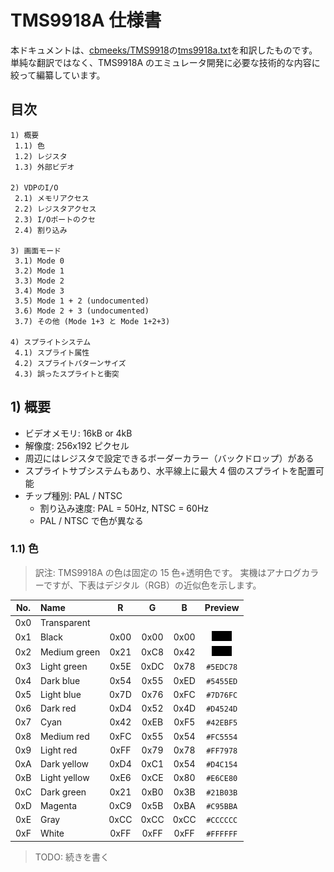 # TMS9918A 仕様書

本ドキュメントは、[cbmeeks/TMS9918](https://github.com/cbmeeks/TMS9918)の[tms9918a.txt](https://github.com/cbmeeks/TMS9918/blob/master/tms9918a.txt)を和訳したものです。
単純な翻訳ではなく、TMS9918A のエミュレータ開発に必要な技術的な内容に絞って編纂しています。

## 目次

```text
1) 概要
 1.1) 色
 1.2) レジスタ
 1.3) 外部ビデオ

2) VDPのI/O
 2.1) メモリアクセス
 2.2) レジスタアクセス
 2.3) I/Oポートのクセ
 2.4) 割り込み

3) 画面モード
 3.1) Mode 0
 3.2) Mode 1
 3.3) Mode 2
 3.4) Mode 3
 3.5) Mode 1 + 2 (undocumented)
 3.6) Mode 2 + 3 (undocumented)
 3.7) その他 (Mode 1+3 と Mode 1+2+3)

4) スプライトシステム
 4.1) スプライト属性
 4.2) スプライトパターンサイズ
 4.3) 誤ったスプライトと衝突
```

## 1) 概要

- ビデオメモリ: 16kB or 4kB
- 解像度: 256x192 ピクセル
- 周辺にはレジスタで設定できるボーダーカラー（バックドロップ）がある
- スプライトサブシステムもあり、水平線上に最大 4 個のスプライトを配置可能
- チップ種別: PAL / NTSC
  - 割り込み速度: PAL = 50Hz, NTSC = 60Hz
  - PAL / NTSC で色が異なる

### 1.1) 色

> 訳注: TMS9918A の色は固定の 15 色+透明色です。
> 実機はアナログカラーですが、下表はデジタル（RGB）の近似色を示します。

| No. | Name         |  R   |  G   |  B   |              Preview               |
| :-: | :----------- | :--: | :--: | :--: | :--------------------------------: |
| 0x0 | Transparent  |      |      |      |                                    |
| 0x1 | Black        | 0x00 | 0x00 | 0x00 | ![#000000](image/color_000000.png) |
| 0x2 | Medium green | 0x21 | 0xC8 | 0x42 | ![#21C842](image/color_21C842.png) |
| 0x3 | Light green  | 0x5E | 0xDC | 0x78 |             `#5EDC78`              |
| 0x4 | Dark blue    | 0x54 | 0x55 | 0xED |             `#5455ED`              |
| 0x5 | Light blue   | 0x7D | 0x76 | 0xFC |             `#7D76FC`              |
| 0x6 | Dark red     | 0xD4 | 0x52 | 0x4D |             `#D4524D`              |
| 0x7 | Cyan         | 0x42 | 0xEB | 0xF5 |             `#42EBF5`              |
| 0x8 | Medium red   | 0xFC | 0x55 | 0x54 |             `#FC5554`              |
| 0x9 | Light red    | 0xFF | 0x79 | 0x78 |             `#FF7978`              |
| 0xA | Dark yellow  | 0xD4 | 0xC1 | 0x54 |             `#D4C154`              |
| 0xB | Light yellow | 0xE6 | 0xCE | 0x80 |             `#E6CE80`              |
| 0xC | Dark green   | 0x21 | 0xB0 | 0x3B |             `#21B03B`              |
| 0xD | Magenta      | 0xC9 | 0x5B | 0xBA |             `#C95BBA`              |
| 0xE | Gray         | 0xCC | 0xCC | 0xCC |             `#CCCCCC`              |
| 0xF | White        | 0xFF | 0xFF | 0xFF |             `#FFFFFF`              |

> TODO: 続きを書く
